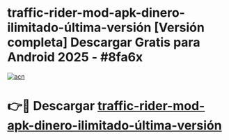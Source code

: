 # traffic-rider-mod-apk-dinero-ilimitado-última-versión  [Versión completa] Descargar Gratis para Android 2025 - #8fa6x

[![acn](https://github.com/user-attachments/assets/0f9c940e-d8b0-45ae-aac7-cd30a18b3e1c)](https://apps.freeplayer.one?title=traffic-rider-mod-apk-dinero-ilimitado-última-versión&ref=9F)

# 👉🔴 Descargar [traffic-rider-mod-apk-dinero-ilimitado-última-versión](https://apps.freeplayer.one?title=traffic-rider-mod-apk-dinero-ilimitado-última-versión&ref=9F)